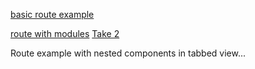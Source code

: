 [basic route example](http://jsbin.com/huwesiwuma/edit)

[route with modules](http://jsbin.com/citejiculi/edit) [Take 2](http://jsbin.com/jemijawedi/edit)

Route example with nested components in tabbed view...
